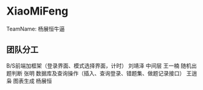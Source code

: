 # XiaoMiFeng
TeamName: 杨展恒牛逼

## 团队分工
B/S前端加框架（登录界面、模式选择界面，计时） 刘靖泽
中间层 王一楠
随机出题判断 张明
数据库及查询操作（插入、查询登录、错题集、做题记录接口） 王逍枭
图表生成 杨展恒
